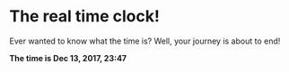 # The real time clock!

Ever wanted to know what the time is? Well, your journey is about to end!

**The time is Dec 13, 2017, 23:47**